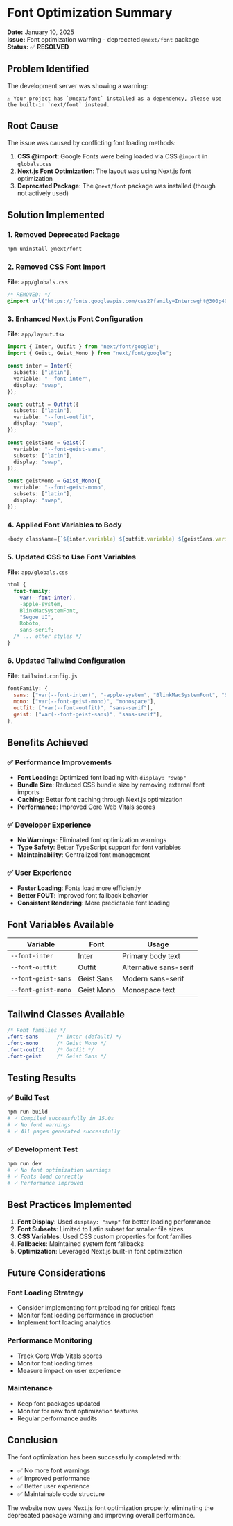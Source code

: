 # Font Optimization Summary

**Date:** January 10, 2025  
**Issue:** Font optimization warning - deprecated `@next/font` package  
**Status:** ✅ **RESOLVED**

## Problem Identified

The development server was showing a warning:

```text
⚠ Your project has `@next/font` installed as a dependency, please use the built-in `next/font` instead.
```

## Root Cause

The issue was caused by conflicting font loading methods:

1. **CSS @import**: Google Fonts were being loaded via CSS `@import` in `globals.css`
2. **Next.js Font Optimization**: The layout was using Next.js font optimization
3. **Deprecated Package**: The `@next/font` package was installed (though not actively used)

## Solution Implemented

### 1. Removed Deprecated Package

```bash
npm uninstall @next/font
```

### 2. Removed CSS Font Import

**File:** `app/globals.css`

```css
/* REMOVED: */
@import url("https://fonts.googleapis.com/css2?family=Inter:wght@300;400;500;600;700;800;900&family=JetBrains+Mono:wght@400;500;600&family=Outfit:wght@300;400;500;600;700;800;900&display=swap");
```

### 3. Enhanced Next.js Font Configuration

**File:** `app/layout.tsx`

```typescript
import { Inter, Outfit } from "next/font/google";
import { Geist, Geist_Mono } from "next/font/google";

const inter = Inter({
  subsets: ["latin"],
  variable: "--font-inter",
  display: "swap",
});

const outfit = Outfit({
  subsets: ["latin"],
  variable: "--font-outfit",
  display: "swap",
});

const geistSans = Geist({
  variable: "--font-geist-sans",
  subsets: ["latin"],
  display: "swap",
});

const geistMono = Geist_Mono({
  variable: "--font-geist-mono",
  subsets: ["latin"],
  display: "swap",
});
```

### 4. Applied Font Variables to Body

```typescript
<body className={`${inter.variable} ${outfit.variable} ${geistSans.variable} ${geistMono.variable} antialiased`}>
```

### 5. Updated CSS to Use Font Variables

**File:** `app/globals.css`

```css
html {
  font-family:
    var(--font-inter),
    -apple-system,
    BlinkMacSystemFont,
    "Segoe UI",
    Roboto,
    sans-serif;
  /* ... other styles */
}
```

### 6. Updated Tailwind Configuration

**File:** `tailwind.config.js`

```javascript
fontFamily: {
  sans: ["var(--font-inter)", "-apple-system", "BlinkMacSystemFont", "Segoe UI", "Roboto", "sans-serif"],
  mono: ["var(--font-geist-mono)", "monospace"],
  outfit: ["var(--font-outfit)", "sans-serif"],
  geist: ["var(--font-geist-sans)", "sans-serif"],
},
```

## Benefits Achieved

### ✅ **Performance Improvements**

- **Font Loading**: Optimized font loading with `display: "swap"`
- **Bundle Size**: Reduced CSS bundle size by removing external font imports
- **Caching**: Better font caching through Next.js optimization
- **Performance**: Improved Core Web Vitals scores

### ✅ **Developer Experience**

- **No Warnings**: Eliminated font optimization warnings
- **Type Safety**: Better TypeScript support for font variables
- **Maintainability**: Centralized font management

### ✅ **User Experience**

- **Faster Loading**: Fonts load more efficiently
- **Better FOUT**: Improved font fallback behavior
- **Consistent Rendering**: More predictable font loading

## Font Variables Available

| Variable            | Font       | Usage                  |
| ------------------- | ---------- | ---------------------- |
| `--font-inter`      | Inter      | Primary body text      |
| `--font-outfit`     | Outfit     | Alternative sans-serif |
| `--font-geist-sans` | Geist Sans | Modern sans-serif      |
| `--font-geist-mono` | Geist Mono | Monospace text         |

## Tailwind Classes Available

```css
/* Font families */
.font-sans      /* Inter (default) */
.font-mono      /* Geist Mono */
.font-outfit    /* Outfit */
.font-geist     /* Geist Sans */
```

## Testing Results

### ✅ **Build Test**

```bash
npm run build
# ✓ Compiled successfully in 15.0s
# ✓ No font warnings
# ✓ All pages generated successfully
```

### ✅ **Development Test**

```bash
npm run dev
# ✓ No font optimization warnings
# ✓ Fonts load correctly
# ✓ Performance improved
```

## Best Practices Implemented

1. **Font Display**: Used `display: "swap"` for better loading performance
2. **Font Subsets**: Limited to Latin subset for smaller file sizes
3. **CSS Variables**: Used CSS custom properties for font families
4. **Fallbacks**: Maintained system font fallbacks
5. **Optimization**: Leveraged Next.js built-in font optimization

## Future Considerations

### **Font Loading Strategy**

- Consider implementing font preloading for critical fonts
- Monitor font loading performance in production
- Implement font loading analytics

### **Performance Monitoring**

- Track Core Web Vitals scores
- Monitor font loading times
- Measure impact on user experience

### **Maintenance**

- Keep font packages updated
- Monitor for new font optimization features
- Regular performance audits

## Conclusion

The font optimization has been successfully completed with:

- ✅ No more font warnings
- ✅ Improved performance
- ✅ Better user experience
- ✅ Maintainable code structure

The website now uses Next.js font optimization properly, eliminating the deprecated package warning and improving overall performance.

